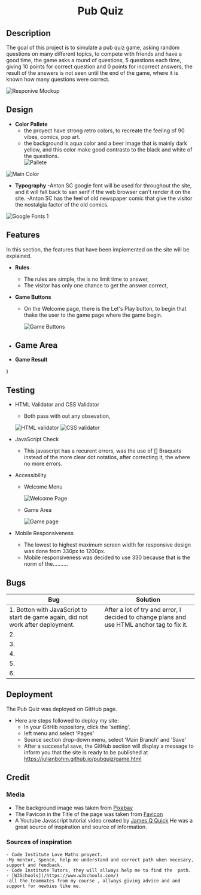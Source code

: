 <h1 align="center">Pub Quiz</h1>

## Description 

The goal of this project is to simulate a pub quiz game, asking random questions on many different topics, to compete with friends and have a good time, the game asks a round of questions, 5 questions each time, giving 10 points for correct question and 0 points for incorrect answers, the result of the answers is not seen until the end of the game, where it is known how many questions were correct. 

![Responive Mockup](assets/images/responsiveness.png)

## Design 

- __Color Pallete__ 
    - the proyect have strong retro colors, to recreate the feeling of 90 vibes, comics, pop art. 
    - the background is aqua color and a beer image that is mainly dark yellow, and this color make good contrasto to the black and white of the questions.   
    ![Pallete](assets/images/Pallete.png)

![Main Color](assets/screenshots/pallete.png)

- __Typography__
    -Anton SC google font will be used for throughout the site, and it will fall back to san serif if the web browser can't render it on the site. 
    -Anton SC has the feel of old newspaper comic that give the visitor the nostalgia factor of the old comics.

![Google Fonts 1](assets/images/google%20font.png)




## Features
In this section, the features that have been implemented on the site will be explained.

- __Rules__ 
    - The rules are simple, the is no limit time to answer, 
    - The visitor has only one chance to get the answer correct, 

    

   

- __Game Buttons__
    - On the Welcome page, there is the Let's Play button, to begin that thake the user to the game page where the game begin.
        
      ![Game Buttons](assets/images/let's%20play%20botton.png)

- __Game Area__
    -



- __Game Result__
   
)


## Testing 

- HTML Validator and CSS Validator
    - Both pass with out any obsevation,  
    
    ![HTML validator](assets/images/html%20checkers.png)
    ![CSS validator](assets/images/CSS%20Checker.png)
    

- JavaScript Check
    - This javascript has a recurent errors, was the use of [] Braquets instead of the more clear dot notatios, after correcting it, the where no more errors.
 

- Accessibility 

    - Welcome Menu

        ![Welcome Page](assets/images/Welcome%20page.png)


    - Game Area

        ![Game page](assets/images/gamepage.png)


- Mobile Responsiveness
    - The lowest to highest maximum screen width for responsive design was done from 330px to 1200px.   
    - Mobile responsiveness was decided to use 330 because that is the norm of the..........

## Bugs

| Bug | Solution |
| --------------- | --------------- |
| 1. Botton with JavaScript to start de game again, did not work after deployment.  | After a lot of try and error, I decided to change plans and use HTML anchor tag to fix it.
| 2.  |  |
| 3.  |  |
| 4.  |  |
| 5.  |  |
| 6.  |  | 


## Deployment

The Pub Quiz was deployed on GitHub page.

- Here are steps  followed to deploy my site:
    - In your GitHib repository, click the 'setting'.
    - left menu and select 'Pages'
    - Source section drop-down menu, select 'Main Branch' and 'Save'
    - After a successful save, the GitHub section will display a message to inform you that the site is ready to be published at https://julianbohm.github.io/pubquiz/game.html

## Credit

### Media

-   The background image  was taken from [Pixabay](https://pixabay.com/)
-   The Favicon in the Title of the page was taken from [Favicon](https://favicon.io/)
 -  A Youtube Javascript tutorial video created by [James Q Quick](https://www.youtube.com/watch?v=rFWbAj40JrQ&list=PLB6wlEeCDJ5Yyh6P2N6Q_9JijB6v4UejF) He was a great source of inspiration and source of information.   
 
 ### Sources of inspiration

    - Code Institute Love Maths proyect.
    -My mentor, Spence, help me understand and correct path when necesary, support and feedback. 
    - Code Institute Tutors, they will allways help me to find the  path.
    - [W3Schools](/https://www.w3schools.com/)
    -all the teammates from my course , allways giving advice and and support for newbies like me.


